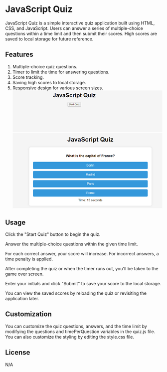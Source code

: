 # JavaScript Quiz

JavaScript Quiz is a simple interactive quiz application built using HTML, CSS, and JavaScript.
Users can answer a series of multiple-choice questions within a time limit and then submit their scores.
High scores are saved to local storage for future reference.

## Features

1. Multiple-choice quiz questions.
2. Timer to limit the time for answering questions.
3. Score tracking.
4. Saving high scores to local storage.
5. Responsive design for various screen sizes.
![img.png](img.png) ![img_1.png](img_1.png)
## Usage

Click the "Start Quiz" button to begin the quiz.

Answer the multiple-choice questions within the given time limit.

For each correct answer, your score will increase. For incorrect answers, a time penalty is applied.

After completing the quiz or when the timer runs out, you'll be taken to the game over screen.

Enter your initials and click "Submit" to save your score to the local storage.

You can view the saved scores by reloading the quiz or revisiting the application later.


## Customization
You can customize the quiz questions, answers,
and the time limit by modifying the questions and timePerQuestion variables in the quiz.js file.
You can also customize the styling by editing the style.css file.

## License
N/A
